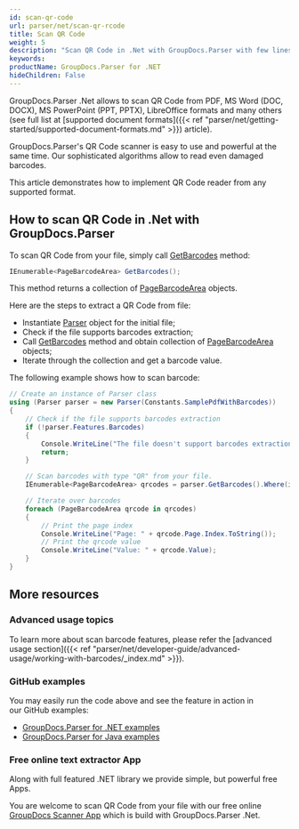 ```yaml
---
id: scan-qr-code
url: parser/net/scan-qr-rcode
title: Scan QR Code
weight: 5
description: "Scan QR Code in .Net with GroupDocs.Parser with few lines of code from image, document or other file format like PDF, Email, Ebook, Word, and others."
keywords: 
productName: GroupDocs.Parser for .NET
hideChildren: False
---
```

GroupDocs.Parser .Net allows to scan QR Code from PDF, MS Word (DOC, DOCX), MS PowerPoint (PPT, PPTX), LibreOffice formats and many others (see full list at [supported document formats]({{< ref "parser/net/getting-started/supported-document-formats.md" >}}) article).

GroupDocs.Parser's QR Code scanner is easy to use and powerful at the same time. Our sophisticated algorithms allow to read even damaged barcodes.

This article demonstrates how to implement QR Code reader from any supported format. 

## How to scan QR Code in .Net with GroupDocs.Parser

To scan QR Code from your file, simply call [GetBarcodes](https://apireference.groupdocs.com/parser/net/groupdocs.parser/parser/methods/getbarcodes) method:

```csharp
IEnumerable<PageBarcodeArea> GetBarcodes();
```

This method returns a collection of [PageBarcodeArea](https://apireference.groupdocs.com/parser/net/groupdocs.parser.data/pagebarcodearea) objects.

Here are the steps to extract a QR Code from file:

- Instantiate [Parser](https://apireference.groupdocs.com/net/parser/groupdocs.parser/parser) object for the initial file;
- Check if the file supports barcodes extraction;
- Call [GetBarcodes](https://apireference.groupdocs.com/parser/net/groupdocs.parser/parser/methods/getbarcodes) method and obtain collection of [PageBarcodeArea](https://apireference.groupdocs.com/parser/net/groupdocs.parser.data/pagebarcodearea) objects;
- Iterate through the collection and get a barcode value.

The following example shows how to scan barcode:

```csharp
// Create an instance of Parser class
using (Parser parser = new Parser(Constants.SamplePdfWithBarcodes))
{
    // Check if the file supports barcodes extraction
    if (!parser.Features.Barcodes)
    {
        Console.WriteLine("The file doesn't support barcodes extraction.");
        return;
    }

    // Scan barcodes with type "QR" from your file.
    IEnumerable<PageBarcodeArea> qrcodes = parser.GetBarcodes().Where(i => i.CodeTypeName == "QR");

    // Iterate over barcodes
    foreach (PageBarcodeArea qrcode in qrcodes)
    {
        // Print the page index
        Console.WriteLine("Page: " + qrcode.Page.Index.ToString());
        // Print the qrcode value
        Console.WriteLine("Value: " + qrcode.Value);
    }
}
```

## More resources

### Advanced usage topics

To learn more about scan barcode features, please refer the [advanced usage section]({{< ref "parser/net/developer-guide/advanced-usage/working-with-barcodes/_index.md" >}}).

### GitHub examples

You may easily run the code above and see the feature in action in our GitHub examples:

*   [GroupDocs.Parser for .NET examples](https://github.com/groupdocs-parser/GroupDocs.Parser-for-.NET)    
*   [GroupDocs.Parser for Java examples](https://github.com/groupdocs-parser/GroupDocs.Parser-for-Java)    

### Free online text extractor App

Along with full featured .NET library we provide simple, but powerful free Apps.

You are welcome to scan QR Code from your file with our free online [GroupDocs Scanner App](https://products.groupdocs.app/scanner/scan-qr-code) which is build with GroupDocs.Parser .Net.